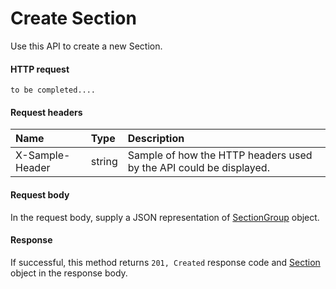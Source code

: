 # Create Section

Use this API to create a new Section.
#### HTTP request
```http
to be completed....
```
#### Request headers
| Name       | Type | Description|
|:---------------|:--------|:----------|
| X-Sample-Header  | string  | Sample of how the HTTP headers used by the API could be displayed.|

#### Request body
In the request body, supply a JSON representation of [SectionGroup]('../api/sectiongroup.md') object.


#### Response
If successful, this method returns `201, Created` response code and [Section](../resources/section.md) object in the response body.
